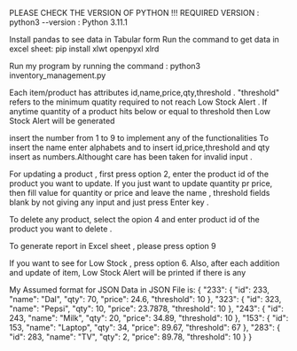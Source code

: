 PLEASE CHECK THE VERSION OF PYTHON !!!
REQUIRED VERSION :
python3 --version  : Python 3.11.1

Install pandas to see data in Tabular form
Run the command to get data in excel sheet: pip install xlwt openpyxl xlrd

Run my program by running the command : python3 inventory_management.py

Each item/product has attributes id,name,price,qty,threshold . "threshold" refers to the minimum quatity required to not reach Low Stock Alert . 
If anytime quantity of a product hits below or equal to threshold then Low Stock Alert will be generated

insert the number from 1 to 9 to implement any of the functionalities
To insert the name enter alphabets and to insert id,price,threshold and qty insert as numbers.Althought care has been taken for invalid input .

For updating a product , first press option 2, enter the product id of the product you want to update. If you just want to update quantity pr price, then fill value for quantity or price and leave the name , threshold fields blank by not giving any input and just press Enter key .

To delete any product, select the opion 4 and enter product id of the product you want to delete .

To generate report in Excel sheet , please press option 9

If you want to see for Low Stock , press option 6.
Also, after each addition and update of item, Low Stock Alert will be printed if there is any





My Assumed format for JSON Data in JSON File is: 
    {
        "233": {
            "id": 233,
            "name": "Dal",
            "qty": 70,
            "price": 24.6,
            "threshold": 10
        },
        "323": {
            "id": 323,
            "name": "Pepsi",
            "qty": 10,
            "price": 23.7878,
            "threshold": 10
        },
        "243": {
            "id": 243,
            "name": "Milk",
            "qty": 20,
            "price": 34.89,
            "threshold": 10
        },
        "153": {
            "id": 153,
            "name": "Laptop",
            "qty": 34,
            "price": 89.67,
            "threshold": 67
        },
        "283": {
            "id": 283,
            "name": "TV",
            "qty": 2,
            "price": 89.78,
            "threshold": 10
        }
    }


